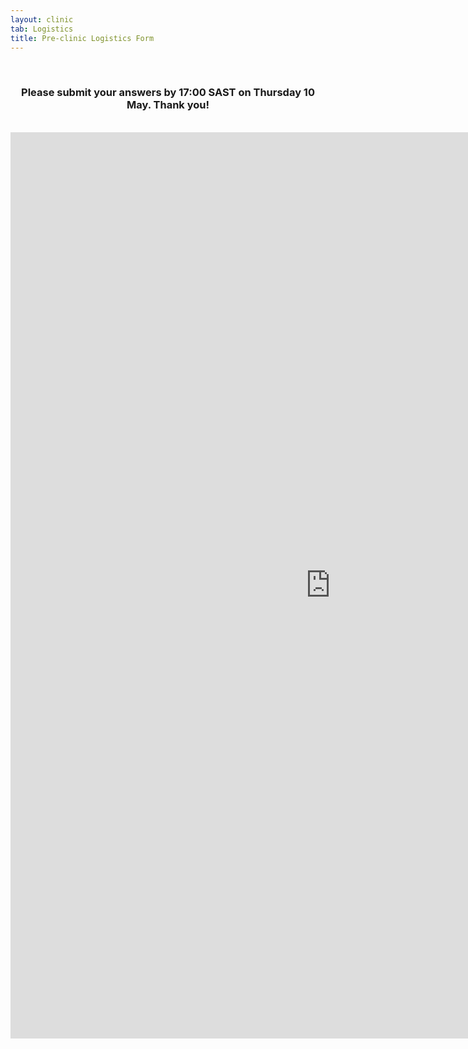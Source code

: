 ```yaml
---
layout: clinic
tab: Logistics
title: Pre-clinic Logistics Form
---
```

<div align="center">
<br>
<h3>Please submit your answers by 17:00 SAST on Thursday 10 May. Thank you!</h3>
<br>
<iframe src="https://docs.google.com/forms/d/e/1FAIpQLSdnXku4sUpIuYPrCloI_Dgopg-fwWAfUuVJpP7MSluIW1WquQ/viewform?embedded=true" width="1024" height="1450" frameborder="0" marginheight="0" marginwidth="0">Loading...</iframe>
</div>
